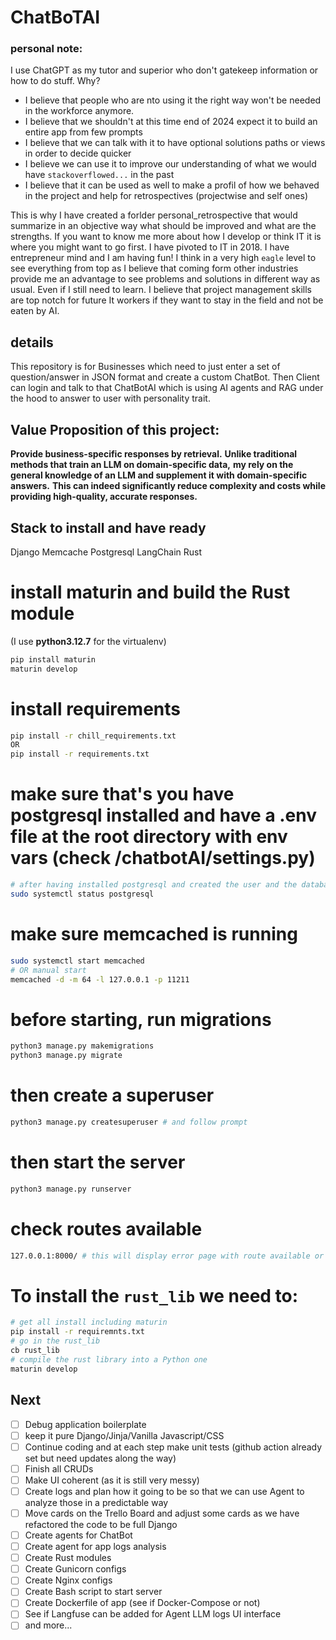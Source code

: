 # ChatBoTAI 

### personal note:
I use ChatGPT as my tutor and superior who don't gatekeep information or how to do stuff.
Why?
- I believe that people who are nto using it the right way won't be needed in the workforce anymore.
- I believe that we shouldn't at this time end of 2024 expect it to build an entire app from few prompts
- I believe that we can talk with it to have optional solutions paths or views in order to decide quicker
- I believe we can use it to improve our understanding of what we would have `stackoverflowed...` in the past
- I believe that it can be used as well to make a profil of how we behaved in the project and help for retrospectives (projectwise and self ones)

This is why I have created a forlder personal_retrospective that would summarize in an objective way what should be improved and what are the strengths.
If you want to know me more about how I develop or think IT it is where you might want to go first.
I have pivoted to IT in 2018. I have entrepreneur mind and I am having fun!
I think in a very high `eagle` level to see everything from top as I believe that coming form other industries provide me an advantage to see problems and solutions in different way as usual. Even if I still need to learn. I believe that project management skills are top notch for future It workers if they want to stay in the field and not be eaten by AI.


## details
This repository is for Businesses which need to just enter a set of question/answer in JSON format and create a custom ChatBot.
Then Client can login and talk to that ChatBotAI which is using AI agents and RAG under the hood to answer to user with personality trait.

## Value Proposition of this project:

**Provide business-specific responses by retrieval.**
**Unlike traditional methods that train an LLM on domain-specific data,**
**my rely on the general knowledge of an LLM and supplement it with domain-specific answers.**
**This can indeed significantly reduce complexity and costs while providing high-quality, accurate responses.**

## Stack to install and have ready
Django
Memcache
Postgresql
LangChain
Rust

# install maturin and build the Rust module
(I use **python3.12.7** for the virtualenv)
```bash
pip install maturin
maturin develop
```
# install requirements
```bash
pip install -r chill_requirements.txt
OR
pip install -r requirements.txt
```

# make sure that's you have postgresql installed and have a .env file at the root directory with env vars (check /chatbotAI/settings.py)
```bash
# after having installed postgresql and created the user and the database,check that everything is running
sudo systemctl status postgresql
```
# make sure memcached is running
```bash
sudo systemctl start memcached
# OR manual start 
memcached -d -m 64 -l 127.0.0.1 -p 11211
```
# before starting, run migrations
```bash
python3 manage.py makemigrations
python3 manage.py migrate
```
# then create a superuser
```bash
python3 manage.py createsuperuser # and follow prompt
```
# then start the server
```bash
python3 manage.py runserver
```
# check routes available
```bash
127.0.0.1:8000/ # this will display error page with route available or dig in the code `urls.py` files
```

# To install the `rust_lib` we need to:
```bash
# get all install including maturin
pip install -r requiremnts.txt
# go in the rust_lib
cb rust_lib
# compile the rust library into a Python one
maturin develop
```


## Next
- [ ] Debug application boilerplate
- [ ] keep it pure Django/Jinja/Vanilla Javascript/CSS
- [ ] Continue coding and at each step make unit tests (github action already set but need updates along the way)
- [ ] Finish all CRUDs
- [ ] Make UI coherent (as it is still very messy)
- [ ] Create logs and plan how it going to be so that we can use Agent to analyze those in a predictable way
- [ ] Move cards on the Trello Board and adjust some cards as we have refactored the code to be full Django
- [ ] Create agents for ChatBot
- [ ] Create agent for app logs analysis
- [ ] Create Rust modules
- [ ] Create Gunicorn configs
- [ ] Create Nginx configs
- [ ] Create Bash script to start server
- [ ] Create Dockerfile of app (see if Docker-Compose or not)
- [ ] See if Langfuse can be added for Agent LLM logs UI interface
- [ ] and more...
